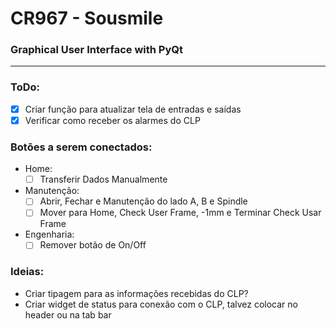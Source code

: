 # CR967 - Sousmile
### Graphical User Interface with PyQt

---
### ToDo:
- [X] Criar função para atualizar tela de entradas e saídas
- [X] Verificar como receber os alarmes do CLP

### Botões a serem conectados:
- Home:
  - [ ] Transferir Dados Manualmente
- Manutenção:
  - [ ] Abrir, Fechar e Manutenção do lado A, B e Spindle
  - [ ] Mover para Home, Check User Frame, -1mm e Terminar Check Usar Frame
- Engenharia:
  - [ ] Remover botão de On/Off
### Ideias:
- Criar tipagem para as informações recebidas do CLP?
- Criar widget de status para conexão com o CLP, talvez colocar no header ou na tab bar
